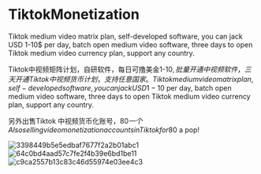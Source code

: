 # TiktokMonetization
Tiktok medium video matrix plan, self-developed software, you can jack USD 1-10$ per day, batch open medium video software, three days to open Tiktok medium video currency plan, support any country.

Tiktok中视频矩阵计划，自研软件，每日可撸美金1-10$, 批量开通中视频软件，三天开通Tiktok中视频货币计划，支持任意国家。
Tiktok medium video matrix plan, self-developed software, you can jack USD 1-10$ per day, batch open medium video software, three days to open Tiktok medium video currency plan, support any country.

另外出售Tiktok 中视频货币化账号，80$一个
Also selling video monetization accounts in Tiktok for 80$ a pop!


![3398449b5e5edbaf7677f2a2b01abc1](https://github.com/user-attachments/assets/9e6c3a6b-da2b-4e7b-b331-90618770d8e2)
![64c0bd4aad57c7fe2f4b39e6bd1be11](https://github.com/user-attachments/assets/8b6aaa64-08b9-44dd-b3b4-e79d6bc7accf)
![c9ca2557b13c83c46d55974e03ee4c3](https://github.com/user-attachments/assets/22ebe058-056e-4033-b74a-a95be738becb)
